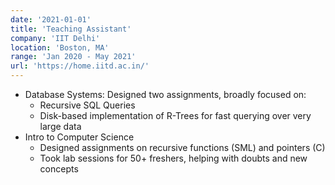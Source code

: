 ```yaml
---
date: '2021-01-01'
title: 'Teaching Assistant'
company: 'IIT Delhi'
location: 'Boston, MA'
range: 'Jan 2020 - May 2021'
url: 'https://home.iitd.ac.in/'
---
```


- Database Systems: Designed two assignments, broadly focused on:
    - Recursive SQL Queries
    - Disk-based implementation of R-Trees for fast querying over very large data
- Intro to Computer Science
    - Designed assignments on recursive functions (SML) and pointers (C)
    - Took lab sessions for 50+ freshers, helping with doubts and new concepts
